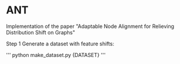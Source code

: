 # ANT
Implementation of the paper "Adaptable Node Alignment for Relieving Distribution Shift on Graphs"

Step 1
Generate a dataset with feature shifts:

'''
python make_dataset.py {DATASET}
'''
